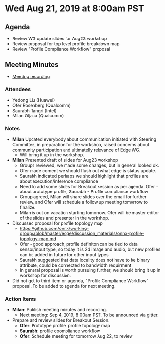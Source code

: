 <!--- SPDX-License-Identifier: Apache-2.0 -->

# Wed Aug 21, 2019 at 8:00am PST

## Agenda

* Review WG update slides for Aug23 workshop
* Review proposal for top level profile breakdown map
* Review "Profile Compliance Workflow" proposal

## Meeting Minutes
* [Meeting recording](https://youtu.be/XLYhGEPW3mM)

### Attendees
* Yedong Liu (Huawei)
* Ofer Rosenberg (Qualcomm)
* Saurabh Tangri (Intel)
* Milan Oljaca (Qualcomm)

### Notes
* **Milan** Updated everybody about communication initiated with Steering Committee, in preparation for the workshop, raised concerns about community participation and ultimatelly relevance of Edge WG.
  * Will bring it up in the workshop.
* **Milan** Presented draft of slides for Aug23 workshop
  * Groups reviewed, we made some changes, but in general looked ok.
  * Ofer made coment we should flush out what edge is status update.
  * Saurabh indicated perhaps we should highlight that profiles are about execution/inference compliance
  * Need to add some slides for Breakout session as per agenda. Ofer - about prototype profile, Saurabh - Profile compliance workflow
  * Group agreed, Milan will share slides over the email for further review, and Ofer will schedule a follow up meeting tomorrow to finalize.
  * Milan is out on vacation starting tomorrow. Ofer will be master editor of the slides and presenter in the workshop.
* Discussed proposal for profile topology map
  * https://github.com/onnx/working-groups/blob/master/edge/discussion_materials/onnx-profile-topology-map.md
  * Ofer - good approach, profile definiton can be tied to data sensor/input type, so today it is 2d image and audio, but new profiles can be added in future for other input types
  * Saurabh suggested that data locality does not have to be binary attribute, could be connected to bandwidth requirment
  * In general proposal is worth pursuing further, we should bring it up in workshop for discussion.
* Did not get to third item on agenda, "Profile Compliance Workflow" proposal. To be added to agenda for next meeting.

### Action Items
* **Milan**: Publish meeting minutes and recording.
  * Next meeting: Sep 4, 2019, 8:00am PST. To be announced via gitter.
* Prepare and review slides for Breakout Session.
  * **Ofer**: Prototype profile, profile topology map
  * **Saurabh**: profile coompliance workflow
  * **Ofer**: Schedule meeting for tomorrow Aug 22, to review


